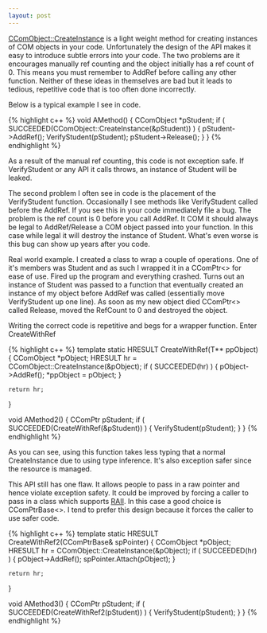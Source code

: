 ```yaml
---
layout: post
---
```

[CComObject::CreateInstance](http://msdn2.microsoft.com/en-us/library/9e31say1.aspx) is a light weight method for creating instances of COM objects in your code.  Unfortunately the design of the API makes it easy to introduce subtle errors into your code.  The two problems are it encourages manually ref counting and the object initially has a ref count of 0.  This means you must remember to AddRef before calling any other function. Neither of these ideas in themselves are bad but it leads to tedious, repetitive code that is too often done incorrectly.

Below is a typical example I see in code.
    
{% highlight c++ %}
void AMethod()
{
    CComObject<Student> *pStudent;
    if ( SUCCEEDED(CComObject<Student>::CreateInstance(&pStudent)) )
    {
        pStudent->AddRef();
        VerifyStudent(pStudent);
        pStudent->Release();
    }
}
{% endhighlight %}

As a result of the manual ref counting, this code is not exception safe.  If VerifyStudent or any API it calls throws, an instance of Student will be leaked.

The second problem I often see in code is the placement of the VerifyStudent function.  Occasionally I see methods like VerifyStudent called before the AddRef.  If you see this in your code immediately file a bug.  The problem is the ref count is 0 before you call AddRef.  It COM it should always be legal to AddRef/Release a COM object passed into your function.  In this case while legal it will destroy the instance of Student.  What's even worse is this bug can show up years after you code.

Real world example.  I created a class to wrap a couple of operations.  One of it's members was Student and as such I wrapped it in a CComPtr<> for ease of use.  Fired up the program and everything crashed.  Turns out an instance of Student was passed to a function that eventually created an instance of my object before AddRef was called (essentially move VerifyStudent up one line).  As soon as my new object died CComPtr<> called Release, moved the RefCount to 0 and destroyed the object.

Writing the correct code is repetitive and begs for a wrapper function.  Enter CreateWithRef

    
{% highlight c++ %}
template <class T>
static 
HRESULT CreateWithRef(T** ppObject)
{
    CComObject<T> *pObject;
    HRESULT hr = CComObject<T>::CreateInstance(&pObject);
    if ( SUCCEEDED(hr) )
    {
        pObject->AddRef();
        *ppObject = pObject;
    }

    return hr; 
}

void AMethod2()
{
    CComPtr<Student> pStudent;
    if ( SUCCEEDED(CreateWithRef(&pStudent)) )
    {
        VerifyStudent(pStudent);
    }
}
{% endhighlight %}

As you can see, using this function takes less typing that a normal CreateInstance due to using type inference.  It's also exception safer since the resource is managed.

This API still has one flaw.  It allows people to pass in a raw pointer and hence violate exception safety.  It could be improved by forcing a caller to pass in a class which supports [RAII](http://en.wikipedia.org/wiki/Resource_Acquisition_Is_Initialization).  In this case a good choice is CComPtrBase<>.  I tend to prefer this design because it forces the caller to use safer code.  
    
{% highlight c++ %}
template <class T>
static 
HRESULT CreateWithRef2(CComPtrBase<T>& spPointer)
{
    CComObject<T> *pObject;
    HRESULT hr = CComObject<T>::CreateInstance(&pObject);
    if ( SUCCEEDED(hr) )
    {
        pObject->AddRef();
        spPointer.Attach(pObject);
    }

    return hr; 
}

void AMethod3()
{
    CComPtr<Student> pStudent;
    if ( SUCCEEDED(CreateWithRef2(pStudent)) )
    {
        VerifyStudent(pStudent);
    }
}
{% endhighlight %}

